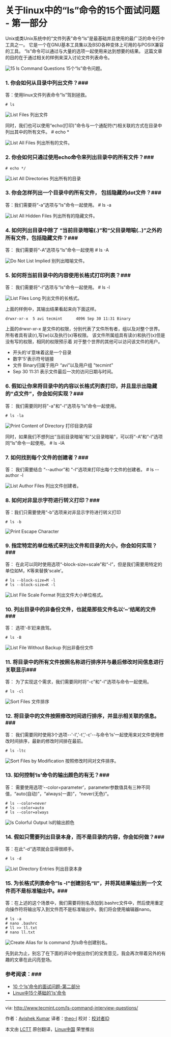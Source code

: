 关于linux中的“ls”命令的15个面试问题 - 第一部分
================================================================================
Unix或类Unix系统中的“文件列表”命令“ls”是最基础并且使用的最广泛的命令行中工具之一。
它是一个在GNU基本工具集以及BSD各种变体上可用的与POSIX兼容的工具。
“ls”命令可以通过与大量的选项一起使用来达到想要的结果。
这篇文章的目的在于通过相关的样例来深入讨论文件列表命令。

![15 ls Command Questions](http://www.tecmint.com/wp-content/uploads/2014/09/ls-Command-Questions.png)
15个“ls”命令问题。

### 1. 你会如何从目录中列出文件？###

答：使用linux文件列表命令“ls”驾到拯救。

    # ls

![List Files](http://www.tecmint.com/wp-content/uploads/2014/09/list-files.gif)
列出文件

同时，我们也可以使用“echo(打印)”命令与一个通配符(*)相关联的方式在目录中列出其中的所有文件。
    # echo *

![List All Files](http://www.tecmint.com/wp-content/uploads/2014/09/list-all-files.gif)
列出所有的文件。

### 2. 你会如何只通过使用echo命令来列出目录中的所有文件？###
    # echo */

![List All Directories](http://www.tecmint.com/wp-content/uploads/2014/09/list-all-directories.gif)
列出所有的目录

### 3.  你会怎样列出一个目录中的所有文件， 包括隐藏的dot文件？###

答：我们需要将“-a”选项与“ls”命令一起使用。
    # ls -a

![List All Hidden Files](http://www.tecmint.com/wp-content/uploads/2014/09/list-all-hidden-files.gif)
列出所有的隐藏文件。

### 4. 如何列出目录中除了 “当前目录暗喻(.)”和“父目录暗喻(..)”之外的所有文件，包括隐藏文件？###

答： 我们需要将“-A”选项与“ls”命令一起使用
    # ls -A

![Do Not List Implied](http://www.tecmint.com/wp-content/uploads/2014/09/Do-not-list-Implied.gif)
别列出暗喻文件。

### 5. 如何将当前目录中的内容使用长格式打印列表？###

答： 我们需要将“-l”选项与“ls”命令一起使用。
    # ls -l

![List Files Long](http://www.tecmint.com/wp-content/uploads/2014/09/list-files-long.gif)
列出文件的长格式。

上面的样例中，其输出结果看起来向下面这样。

    drwxr-xr-x  5 avi tecmint      4096 Sep 30 11:31 Binary

上面的drwxr-xr-x 是文件的权限，分别代表了文件所有者，组以及对整个世界。 所有者具有读(r),写(w)以及执行(x)等权限。 该文件所属组具有读(r)和执行(x)但是没有写的权限，相同的权限预示着
对于整个世界的其他可以访问该文件的用户。

- 开头的‘d’意味着这是一个目录
- 数字'5'表示符号链接
- 文件 Binary归属于用户 “avi”以及用户组 "tecmint"
- Sep 30 11:31 表示文件最后一次的访问日期与时间。

### 6. 假如让你来将目录中的内容以长格式列表打印，并且显示出隐藏的“点文件”，你会如何实现？###

答： 我们需要同时将"-a"和"-l"选项与“ls”命令一起使用。

    # ls -la

![Print Content of Directory](http://www.tecmint.com/wp-content/uploads/2014/09/Print-Content-of-Directory.gif)
打印目录内容

同时，如果我们不想列出“当前目录暗喻”和"父目录暗喻"，可以将“-A”和“-l”选项同“ls”命令一起使用。
    # ls -lA

### 7. 如何找到每个文件的创建者？###

答： 我们需要结合 “--author”和 "-l"选项来打印出每个文件的创建者。
    # ls --author -l

![List Author Files](http://www.tecmint.com/wp-content/uploads/2014/09/List-Author-Files.gif)
列出文件创建者。

### 8. 如何对非显示字符进行转义打印？###

答：我们只需要使用“-b”选项来对非显示字符进行转义打印

    # ls -b

![Print Escape Character](http://www.tecmint.com/wp-content/uploads/2014/09/Print-Escape-Character.gif)

### 9. 指定特定的单位格式来列出文件和目录的大小，你会如何实现？###
答： 在此可以同时使用选项“-block-size=scale”和“-l”，但是我们需要用特定的单位如M，K等来替换‘scale’。

    # ls --block-size=M -l
    # ls --block-size=K -l

![List File Scale Format](http://www.tecmint.com/wp-content/uploads/2014/09/List-File-Scale-Format.gif)
列出文件大小单位格式。

### 10. 列出目录中的非备份文件，也就是那些文件名以‘~’结尾的文件###

答： 选项‘-B’赶来救驾。

    # ls -B

![List File Without Backup](http://www.tecmint.com/wp-content/uploads/2014/09/List-File-Without-Backup.gif)
列出非备份文件

### 11. 将目录中的所有文件按照名称进行排序并与最后修改时间信息进行关联显示###

答： 为了实现这个需求，我们需要同时将“-c”和"-l"选项与命令一起使用。

    # ls -cl

![Sort Files](http://www.tecmint.com/wp-content/uploads/2014/09/Sort-Files.gif)
文件排序

### 12. 将目录中的文件按照修改时间进行排序，并显示相关联的信息。###

答： 我们需要同时使用3个选项--'-l','-t','-c'--与命令‘ls’一起使用来对文件使用修改时间排序，最新的修改时间排在最前。

    # ls -ltc

![Sort Files by Modification](http://www.tecmint.com/wp-content/uploads/2014/09/Sort-Files-by-Modification.gif)
按照修改时间对文件排序。

### 13. 如何控制‘ls’命令的输出颜色的有无？###

答： 需要使用选项‘--color=parameter’，parameter参数值具有三种不同值，“auto(自动)”，“always(一直)”，“never(无色)”。

    # ls --color=never
    # ls --color=auto
    # ls --color=always

![ls Colorful Output](http://www.tecmint.com/wp-content/uploads/2014/09/ls-colorful-output.gif)
ls的输出颜色

### 14. 假如只需要列出目录本身，而不是目录的内容，你会如何做？###

答：在此“-d”选项就会显得很顺手。

    # ls -d

![List Directory Entries](http://www.tecmint.com/wp-content/uploads/2014/09/List-Directory-Entries.gif)
列出目录本身

### 15. 为长格式列表命令"ls -l"创建别名“ll”，并将其结果输出到一个文件而不是标准输出中。###

答：在上述的这个场景中，我们需要将别名添加到.bashrc文件中，然后使用重定向操作符将输出写入到文件而不是标准输出中。我们将会使用编辑器nano。

    # ls -a
    # nano .bashrc
    # ll >> ll.txt
    # nano ll.txt

![Create Alias for ls command](http://www.tecmint.com/wp-content/uploads/2014/09/Create-ls-Alias.gif)
为ls命令创建别名。

先到此为止，别忘了在下面的评论中提出你们的宝贵意见，我会再次带着另外的有趣的文章在此闪亮登场。

### 参考阅读：###

- [10 个‘ls’命令的面试问题-第二部分][1]
- [Linux中15个基础的'ls'命令][2]

--------------------------------------------------------------------------------

via: http://www.tecmint.com/ls-command-interview-questions/

作者：[Avishek Kumar][a]
译者：[theo-l](https://github.com/theo-l)
校对：[校对者ID](https://github.com/校对者ID)

本文由 [LCTT](https://github.com/LCTT/TranslateProject) 原创翻译，[Linux中国](http://linux.cn/) 荣誉推出

[a]:http://www.tecmint.com/author/avishek/
[1]:http://www.tecmint.com/ls-interview-questions/
[2]:http://www.tecmint.com/15-basic-ls-command-examples-in-linux/
